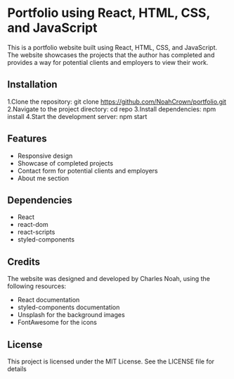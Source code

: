 # Portfolio using React, HTML, CSS, and JavaScript #
This is a portfolio website built using React, HTML, CSS, and JavaScript. The website showcases the projects that the author has completed and provides a way for potential clients and employers to view their work.

## Installation
1.Clone the repository: git clone https://github.com/NoahCrown/portfolio.git
2.Navigate to the project directory: cd repo
3.Install dependencies: npm install
4.Start the development server: npm start

## Features
* Responsive design
* Showcase of completed projects
* Contact form for potential clients and employers
* About me section

## Dependencies
* React
* react-dom
* react-scripts
* styled-components

## Credits
The website was designed and developed by Charles Noah, using the following resources:
* React documentation
* styled-components documentation
* Unsplash for the background images
* FontAwesome for the icons

## License
This project is licensed under the MIT License. See the LICENSE file for details
